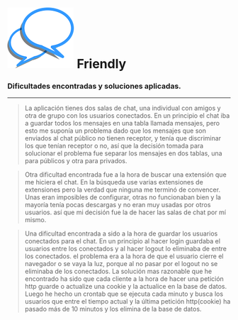 ![Friendly](images/logo.png) **Friendly**
==================

### Dificultades encontradas y soluciones aplicadas.

-------------------------------------------


> La aplicación tienes dos salas de chat, una individual con amigos y otra de grupo con los usuarios conectados. En un principio el chat iba a guardar todos los mensajes en una tabla llamada mensajes, pero esto me suponía un problema dado que los mensajes que son enviados al chat público no tienen receptor, y tenía que discriminar los que tenían receptor o no, así que la decisión tomada para solucionar el problema fue separar los mensajes en dos tablas, una para públicos y otra para privados.

> Otra dificultad encontrada fue a la hora de buscar una extensión que me hiciera el chat. En la búsqueda use varias extensiones de extensiones pero la verdad que ninguna me terminó de convencer. Unas eran imposibles de configurar, otras no funcionaban bien y la mayoría tenía pocas descargas y no eran muy usadas por otros usuarios. así que mi decisión fue la de hacer las salas de chat por mí mismo.

> Una dificultad encontrada a sido a la hora de guardar los usuarios conectados para el chat. En un principio al hacer login guardaba el usuarios entre los conectados y al hacer logout lo eliminaba de entre los conectados. el problema era a la hora de que el usuario cierre el navegador o se vaya la luz, porque al no pasar por el logout no se eliminaba de los conectados. La solución mas razonable que he encontrado ha sido que cada cliente a la hora de hacer una petición http guarde o actualize una cookie y la actualice en la base de datos. Luego he hecho un crontab que se ejecuta cada minuto y busca los usuarios que entre el tiempo actual y la última petición http(cookie) ha pasado más de 10 minutos y los elimina de la base de datos.
